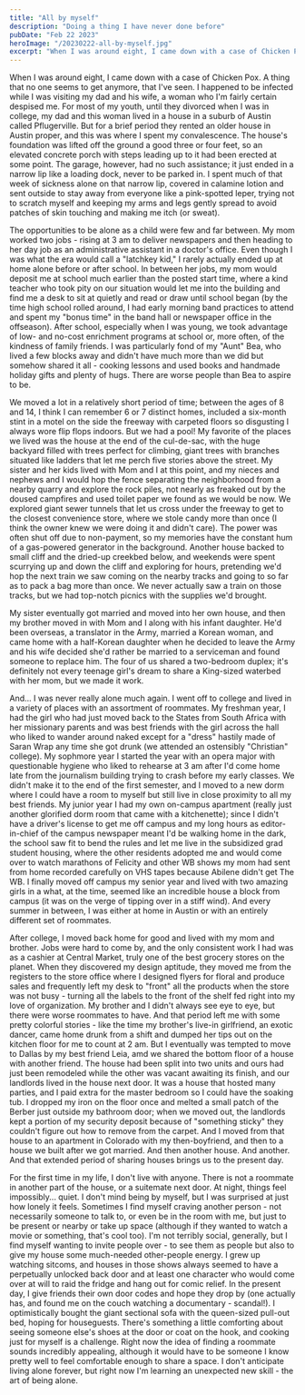 ```yaml
---
title: "All by myself"
description: "Doing a thing I have never done before"
pubDate: "Feb 22 2023"
heroImage: "/20230222-all-by-myself.jpg"
excerpt: "When I was around eight, I came down with a case of Chicken Pox. A thing that no one seems to get anymore, that I've seen. I happened to be infected while I was visiting my dad and his wife, a woman who I'm fairly certain despised me. For most of my youth, until they divorced when I was in college, my dad and this woman lived in a house in a suburb of Austin called Pflugerville. But for a brief period they rented an older house in Austin proper, and this was where I spent my convalescence"
---
```

When I was around eight, I came down with a case of Chicken Pox. A thing that no one seems to get anymore, that I've seen. I happened to be infected while I was visiting my dad and his wife, a woman who I'm fairly certain despised me. For most of my youth, until they divorced when I was in college, my dad and this woman lived in a house in a suburb of Austin called Pflugerville. But for a brief period they rented an older house in Austin proper, and this was where I spent my convalescence. The house's foundation was lifted off the ground a good three or four feet, so an elevated concrete porch with steps leading up to it had been erected at some point. The garage, however, had no such assistance; it just ended in a narrow lip like a loading dock, never to be parked in. I spent much of that week of sickness alone on that narrow lip, covered in calamine lotion and sent outside to stay away from everyone like a pink-spotted leper, trying not to scratch myself and keeping my arms and legs gently spread to avoid patches of skin touching and making me itch (or sweat).

The opportunities to be alone as a child were few and far between. My mom worked two jobs - rising at 3 am to deliver newspapers and then heading to her day job as an administrative assistant in a doctor's office. Even though I was what the era would call a "latchkey kid," I rarely actually ended up at home alone before or after school. In between her jobs, my mom would deposit me at school much earlier than the posted start time, where a kind teacher who took pity on our situation would let me into the building and find me a desk to sit at quietly and read or draw until school began (by the time high school rolled around, I had early morning band practices to attend and spent my "bonus time" in the band hall or newspaper office in the offseason). After school, especially when I was young, we took advantage of low- and no-cost enrichment programs at school or, more often, of the kindness of family friends. I was particularly fond of my "Aunt" Bea, who lived a few blocks away and didn't have much more than we did but somehow shared it all - cooking lessons and used books and handmade holiday gifts and plenty of hugs. There are worse people than Bea to aspire to be. 

We moved a lot in a relatively short period of time; between the ages of 8 and 14, I think I can remember 6 or 7 distinct homes, included a six-month stint in a motel on the side the freeway with carpeted floors so disgusting I always wore flip flops indoors. But we had a pool! My favorite of the places we lived was the house at the end of the cul-de-sac, with the huge backyard filled with trees perfect for climbing, giant trees with branches situated like ladders that let me perch five stories above the street. My sister and her kids lived with Mom and I at this point, and my nieces and nephews and I would hop the fence separating the neighborhood from a nearby quarry and explore the rock piles, not nearly as freaked out by the doused campfires and used toilet paper we found as we would be now. We explored giant sewer tunnels that let us cross under the freeway to get to the closest convenience store, where we stole candy more than once (I think the owner knew we were doing it and didn't care). The power was often shut off due to non-payment, so my memories have the constant hum of a gas-powered generator in the background. Another house backed to small cliff and the dried-up creekbed below, and weekends were spent scurrying up and down the cliff and exploring for hours, pretending we'd hop the next train we saw coming on the nearby tracks and going to so far as to pack a bag more than once. We never actually saw a train on those tracks, but we had top-notch picnics with the supplies we'd brought.

My sister eventually got married and moved into her own house, and then my brother moved in with Mom and I along with his infant daughter. He'd been overseas, a translator in the Army, married a Korean woman, and came home with a half-Korean daughter when he decided to leave the Army and his wife decided she'd rather be married to a serviceman and found someone to replace him. The four of us shared a two-bedroom duplex; it's definitely not every teenage girl's dream to share a King-sized waterbed with her mom, but we made it work. 

And... I was never really alone much again. I went off to college and lived in a variety of places with an assortment of roommates. My freshman year, I had the girl who had just moved back to the States from South Africa with her missionary parents and was best friends with the girl across the hall who liked to wander around naked except for a "dress" hastily made of Saran Wrap any time she got drunk (we attended an ostensibly "Christian" college). My sophmore year I started the year with an opera major with questionable hygiene who liked to rehearse at 3 am after I'd come home late from the journalism building trying to crash before my early classes. We didn't make it to the end of the first semester, and I moved to a new dorm where I could have a room to myself but still live in close proximity to all my best friends. My junior year I had my own on-campus apartment (really just another glorified dorm room that came with a kitchenette); since I didn't have a driver's license to get me off campus and my long hours as editor-in-chief of the campus newspaper meant I'd be walking home in the dark, the school saw fit to bend the rules and let me live in the subsidized grad student housing, where the other residents adopted me and would come over to watch marathons of Felicity and other WB shows my mom had sent from home recorded carefully on VHS tapes because Abilene didn't get The WB. I finally moved off campus my senior year and lived with two amazing girls in a what, at the time, seemed like an incredible house a block from campus (it was on the verge of tipping over in a stiff wind). And every summer in between, I was either at home in Austin or with an entirely different set of roommates. 

After college, I moved back home for good and lived with my mom and brother. Jobs were hard to come by, and the only consistent work I had was as a cashier at Central Market, truly one of the best grocery stores on the planet. When they discovered my design aptitude, they moved me from the registers to the store office where I designed flyers for floral and produce sales and frequently left my desk to "front" all the products when the store was not busy - turning all the labels to the front of the shelf fed right into my love of organization. My brother and I didn't always see eye to eye, but there were worse roommates to have. And that period left me with some pretty colorful stories - like the time my brother's live-in girlfriend, an exotic dancer, came home drunk from a shift and dumped her tips out on the kitchen floor for me to count at 2 am. But I eventually was tempted to move to Dallas by my best friend Leia, amd we shared the bottom floor of a house with another friend. The house had been split into two units and ours had just been remodeled while the other was vacant awaiting its finish, and our landlords lived in the house next door. It was a house that hosted many parties, and I paid extra for the master bedroom so I could have the soaking tub. I dropped my iron on the floor once and melted a small patch of the Berber just outside my bathroom door; when we moved out, the landlords kept a portion of my security deposit because of "something sticky" they couldn't figure out how to remove from the carpet. And I moved from that house to an apartment in Colorado with my then-boyfriend, and then to a house we built after we got married. And then another house. And another. And that extended period of sharing houses brings us to the present day. 

For the first time in my life, I don't live with anyone. There is not a roommate in another part of the house, or a suitemate next door. At night, things feel impossibly... quiet. I don't mind being by myself, but I was surprised at just how lonely it feels. Sometimes I find myself craving another person - not necessarily someone to talk to, or even be in the room with me, but just to be present or nearby or take up space (although if they wanted to watch a movie or something, that's cool too). I'm not terribly social, generally, but I find myself wanting to invite people over - to see them as people but also to give my house some much-needed other-people energy. I grew up watching sitcoms, and houses in those shows always seemed to have a perpetually unlocked back door and at least one character who would come over at will to raid the fridge and hang out for comic relief. In the present day, I give friends their own door codes and hope they drop by (one actually has, and found me on the couch watching a documentary - scandal!). I optimistically bought the giant sectional sofa with the queen-sized pull-out bed, hoping for houseguests. There's something a little comforting about seeing someone else's shoes at the door or coat on the hook, and cooking just for myself is a challenge. Right now the idea of finding a roommate sounds incredibly appealing, although it would have to be someone I know pretty well to feel comfortable enough to share a space. I don't anticipate living alone forever, but right now I'm learning an unexpected new skill - the art of being alone.

